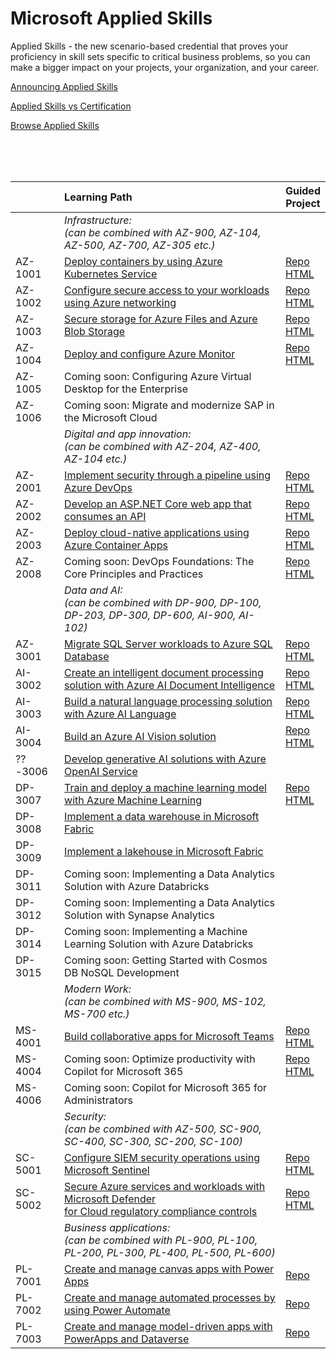 # Microsoft Applied Skills

Applied Skills - the new scenario-based credential that proves your proficiency in skill sets specific to critical business problems, 
so you can make a bigger impact on your projects, your organization, and your career.

[Announcing Applied Skills](https://techcommunity.microsoft.com/t5/microsoft-learn-blog/announcing-microsoft-applied-skills-the-new-credentials-to/ba-p/3775645)

[Applied Skills vs Certification](https://aka.ms/ChooseYourMicrosoftCredential)

[Browse Applied Skills](https://learn.microsoft.com/en-us/credentials/browse/?credential_types=applied%20skills)

</br>
</br>
</br>

|          | Learning Path | Guided <br> Project |
| -------- | :------------ | ------------------- |
|          | *Infrastructure:<br> (can be combined with AZ-900, AZ-104, AZ-500, AZ-700, AZ-305 etc.)*                             |                                          |
| AZ-1001  | [Deploy containers by using Azure Kubernetes Service][1001 LP]                                                       | [Repo][1001 Repo] <br> [HTML][1001 HTML] |
| AZ-1002  | [Configure secure access to your workloads using Azure networking][1002 LP]                                          | [Repo][1002 Repo] <br> [HTML][1002 HTML] |
| AZ-1003  | [Secure storage for Azure Files and Azure Blob Storage][1003 LP]                                                     | [Repo][1003 Repo] <br> [HTML][1003 HTML] |
| AZ-1004  | [Deploy and configure Azure Monitor][1004 LP]                                                                        | [Repo][1004 Repo] <br> [HTML][1004 HTML] |
| AZ-1005  | Coming soon: Configuring Azure Virtual Desktop for the Enterprise                                                    |                                          |
| AZ-1006  | Coming soon: Migrate and modernize SAP in the Microsoft Cloud                                                        |                                          |
|          | *Digital and app innovation:<br> (can be combined with AZ-204, AZ-400, AZ-104 etc.)*                                 |                                          |              
| AZ-2001  | [Implement security through a pipeline using Azure DevOps][2001 LP]                                                  | [Repo][2001 Repo] <br> [HTML][2001 HTML] |
| AZ-2002  | [Develop an ASP.NET Core web app that consumes an API][2002 LP]                                                      | [Repo][2002 Repo] <br> [HTML][2002 HTML] |
| AZ-2003  | [Deploy cloud-native applications using Azure Container Apps][2003 LP]                                               | [Repo][2003 Repo] <br> [HTML][2003 HTML] |
| AZ-2008  | Coming soon: DevOps Foundations: The Core Principles and Practices                                                   | [Repo][2008 Repo] <br> [HTML][2008 HTML] |
|          | *Data and AI:<br> (can be combined with DP-900, DP-100, DP-203, DP-300, DP-600, AI-900, AI-102)*                     |                                          |              
| AZ-3001  | [Migrate SQL Server workloads to Azure SQL Database][3001 LP]                                                        | [Repo][3001 Repo] <br> [HTML][3001 HTML] |
| AI-3002  | [Create an intelligent document processing solution with Azure AI Document Intelligence][3002 LP]                    | [Repo][3002 Repo] <br> [HTML][3002 HTML] |
| AI-3003  | [Build a natural language processing solution with Azure AI Language][3003 LP]                                       | [Repo][3003 Repo] <br> [HTML][3003 HTML] |
| AI-3004  | [Build an Azure AI Vision solution][3004 LP]                                                                         | [Repo][3004 Repo] <br> [HTML][3004 HTML] |
| ??-3006  | [Develop generative AI solutions with Azure OpenAI Service][3006 LP]                                                 |                                          |  
| DP-3007  | [Train and deploy a machine learning model with Azure Machine Learning][3007 LP]                                     | [Repo][3007 Repo] <br> [HTML][3007 HTML] |
| DP-3008  | [Implement a data warehouse in Microsoft Fabric][3008 LP]                                                            |                                          |
| DP-3009  | [Implement a lakehouse in Microsoft Fabric][3009 LP]                                                                 |                                          |
| DP-3011  | Coming soon: Implementing a Data Analytics Solution with Azure Databricks                                            |                                          |
| DP-3012  | Coming soon: Implementing a Data Analytics Solution with Synapse Analytics                                           |                                          |
| DP-3014  | Coming soon: Implementing a Machine Learning Solution with Azure Databricks                                          |                                          |
| DP-3015  | Coming soon: Getting Started with Cosmos DB NoSQL Development                                                        |                                          |
|          | *Modern Work:<br> (can be combined with MS-900, MS-102, MS-700 etc.)*                                                |                                          |
| MS-4001  | [Build collaborative apps for Microsoft Teams][4001 LP]                                                              | [Repo][4001 Repo] <br> [HTML][4001 HTML] |
| MS-4004  | Coming soon: Optimize productivity with Copilot for Microsoft 365                                                    | [Repo][4006 Repo] <br> [HTML][4006 HTML] |
| MS-4006  | Coming soon: Copilot for Microsoft 365 for Administrators                                                            |                                          |
|          | *Security:<br> (can be combined with AZ-500, SC-900, SC-400, SC-300, SC-200, SC-100)*                                |                                          |
| SC-5001  | [Configure SIEM security operations using Microsoft Sentinel][5001 LP]                                               | [Repo][5001 Repo] <br> [HTML][5001 HTML] |
| SC-5002  | [Secure Azure services and workloads with Microsoft Defender <br> for Cloud regulatory compliance controls][5002 LP] | [Repo][5002 Repo] <br> [HTML][5002 HTML] |
|          | *Business applications:<br> (can be combined with PL-900, PL-100, PL-200, PL-300, PL-400, PL-500, PL-600)*           |                                          |
| PL-7001  | [Create and manage canvas apps with Power Apps][7001 LP]                                                             | [Repo][7001 Repo]                        |
| PL-7002  | [Create and manage automated processes by using Power Automate][7002 LP]                                             | [Repo][7002 Repo]                        |
| PL-7003  | [Create and manage model-driven apps with PowerApps and Dataverse][7003 LP]                                          | [Repo][7003 Repo]                        |



[1001 LP]:   https://learn.microsoft.com/en-us/credentials/applied-skills/deploy-containers-by-using-azure-kubernetes-service/
[1001 Repo]: https://github.com/MicrosoftLearning/deploy-and-manage-containers-with-azure-kubernetes-service
[1001 HTML]: https://github.com/MicrosoftLearning/deploy-and-manage-containers-with-azure-kubernetes-service/blob/master/Instructions/Labs/Complete%20Guided%20Exercise-Deploy%20Applications%20to%20AKS.md

[1002 LP]:   https://learn.microsoft.com/en-us/credentials/applied-skills/configure-secure-workloads-use-azure-virtual-networking/
[1002 Repo]: https://github.com/MicrosoftLearning/Configure-secure-access-to-workloads-with-Azure-virtual-networking-services
[1002 HTML]: https://microsoftlearning.github.io/Configure-secure-access-to-workloads-with-Azure-virtual-networking-services/

[1003 LP]:   https://learn.microsoft.com/en-us/credentials/applied-skills/secure-storage-azure-files-azure-blob-storage/
[1003 Repo]: https://github.com/MicrosoftLearning/Secure-storage-for-Azure-Files-and-Azure-Blob-Storage
[1003 HTML]: https://microsoftlearning.github.io/Secure-storage-for-Azure-Files-and-Azure-Blob-Storage/

[1004 LP]:   https://learn.microsoft.com/en-us/credentials/applied-skills/deploy-and-configure-azure-monitor/
[1004 Repo]: https://github.com/MicrosoftLearning/APL-1004-deploy-configure-azure-monitor
[1004 HTML]: https://microsoftlearning.github.io/APL-1004-deploy-configure-azure-monitor/

[2001 LP]:   https://learn.microsoft.com/en-us/credentials/applied-skills/implement-security-through-pipeline-using-devops/
[2001 Repo]: https://github.com/MicrosoftLearning/implement-security-through-pipeline-using-devops
[2001 HTML]: https://microsoftlearning.github.io/implement-security-through-pipeline-using-devops/

[2002 LP]:   https://learn.microsoft.com/en-us/credentials/applied-skills/develop-an-aspnet-core-web-app-that-consumes-an-api/
[2002 Repo]: https://github.com/MicrosoftLearning/APL-2002-develop-aspnet-core-consumes-api
[2002 HTML]: https://microsoftlearning.github.io/APL-2002-develop-aspnet-core-consumes-api/

[2003 LP]:   https://learn.microsoft.com/en-us/credentials/applied-skills/deploy-cloud-native-apps-using-azure-container-apps/
[2003 Repo]: https://github.com/MicrosoftLearning/az-2003-deploy-cloud-native-applications-using-azure-container-apps
[2003 HTML]: https://microsoftlearning.github.io/az-2003-deploy-cloud-native-applications-using-azure-container-apps/

[2008 LP]:   ./
[2008 Repo]: https://github.com/MicrosoftLearning/AZ-2008_DevOps_Foundations_Core_Principles_Practices
[2008 HTML]: https://microsoftlearning.github.io/AZ-2008_DevOps_Foundations_Core_Principles_Practices/

[3001 LP]:   https://learn.microsoft.com/en-us/credentials/applied-skills/migrate-sql-workloads-azure-sql-database/
[3001 Repo]: https://github.com/MicrosoftLearning/mslearn-sql-migration
[3001 HTML]: https://microsoftlearning.github.io/mslearn-sql-migration/

[3002 LP]:   https://learn.microsoft.com/en-us/credentials/applied-skills/create-intelligent-document-solution-azure-ai/
[3002 Repo]: https://github.com/MicrosoftLearning/mslearn-ai-document-intelligence
[3002 HTML]: https://microsoftlearning.github.io/mslearn-ai-document-intelligence

[3003 LP]:   https://learn.microsoft.com/en-us/credentials/applied-skills/build-natural-language-solution-azure-ai/
[3003 Repo]: https://github.com/MicrosoftLearning/mslearn-ai-language
[3003 HTML]: https://microsoftlearning.github.io/mslearn-ai-language

[3004 LP]:   https://learn.microsoft.com/en-us/credentials/applied-skills/build-azure-ai-vision-solution/
[3004 Repo]: https://github.com/MicrosoftLearning/mslearn-ai-vision
[3004 HTML]: https://microsoftlearning.github.io/mslearn-ai-vision/

[3006 LP]:   https://learn.microsoft.com/en-us/credentials/applied-skills/develop-generative-ai-solutions-with-azure-openai-service/
[3006 Repo]: https://github.com/MicrosoftLearning/mslearn-ai-fundamentals
[3006 HTML]: https://microsoftlearning.github.io/mslearn-ai-fundamentals/Instructions/Labs/14-azure-openai-content-filters.html

[3007 LP]:   https://learn.microsoft.com/en-us/credentials/applied-skills/train-and-deploy-a-machine-learning-model-with-azure-machine-learning/
[3007 Repo]: https://github.com/MicrosoftLearning/mslearn-azure-ml
[3007 HTML]: https://microsoftlearning.github.io/mslearn-azure-ml/Instructions/11-Deploy-online-endpoint.html

[3008 LP]:   https://learn.microsoft.com/en-us/credentials/applied-skills/work-with-data-warehouses-using-microsoft-fabric/
[3008 Repo]: ./
[3008 HTML]: ./

[3009 LP]:   https://learn.microsoft.com/en-us/credentials/applied-skills/implement-lakehouse-microsoft-fabric/
[3009 Repo]: ./
[3009 HTML]: ./

[4001 LP]:   https://learn.microsoft.com/en-us/credentials/applied-skills/build-collaborative-apps-microsoft-teams/
[4001 Repo]: https://github.com/MicrosoftLearning/MS-4001-Build-collaborative-apps-for-Microsoft-Teams
[4001 HTML]: https://microsoftlearning.github.io/MS-4001-Build-collaborative-apps-for-Microsoft-Teams/

[4004 LP]:   ./
[4004 Repo]: ./
[4004 HTML]: ./

[4006 LP]:   ./
[4006 Repo]: https://github.com/MicrosoftLearning/MS-4006-Copilot-for-Microsoft-365-for-Administrators
[4006 HTML]: https://github.com/MicrosoftLearning/MS-4006-Copilot-for-Microsoft-365-for-Administrators/tree/master/Instructions

[5001 LP]:   https://learn.microsoft.com/en-us/credentials/applied-skills/configure-siem-security-operations-using-microsoft-sentinel/
[5001 Repo]: https://github.com/MicrosoftLearning/APL-5001-configure-siem-security-operations-using-microsoft-sentinel
[5001 HTML]: https://microsoftlearning.github.io/APL-5001-configure-siem-security-operations-using-microsoft-sentinel/

[5002 LP]:   https://learn.microsoft.com/en-us/credentials/applied-skills/secure-azure-services-and-workloads-with-microsoft-defender-for-cloud-regulatory-compliance-controls/
[5002 Repo]: https://github.com/MicrosoftLearning/Secure-Azure-with-Microsoft-Defender-Cloud-Compliance-Controls
[5002 HTML]: https://microsoftlearning.github.io/Secure-Azure-with-Microsoft-Defender-Cloud-Compliance-Controls/

[7001 LP]:   https://learn.microsoft.com/en-us/credentials/applied-skills/create-manage-canvas-apps-power-apps/
[7001 Repo]: https://github.com/MicrosoftLearning/PL-7002-Create-and-manage-canvas-apps-with-Power-Apps
[7001 HTML]: ./

[7002 LP]:   https://learn.microsoft.com/en-us/credentials/applied-skills/create-and-manage-automated-processes-with-power-automate/
[7002 Repo]: https://github.com/MicrosoftLearning/PL-7001-Create-and-Manage-Automated-Processes-by-using-Power-Automate
[7002 HTML]: ./

[7003 LP]:   https://learn.microsoft.com/en-us/credentials/applied-skills/create-and-manage-model-driven-apps-with-power-apps-and-dataverse/   
[7003 Repo]: https://github.com/MicrosoftLearning/PL-7003-Create-and-manage-model-driven-apps-with-Power-Apps-and-Dataverse
[7003 HTML]: ./
